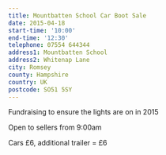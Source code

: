 ```yaml
---
title: Mountbatten School Car Boot Sale
date: 2015-04-18
start-time: '10:00'
end-time: '12:30'
telephone: 07554 644344
address1: Mountbatten School
address2: Whitenap Lane
city: Romsey
county: Hampshire
country: UK
postcode: SO51 5SY
---
```

Fundraising to ensure the lights are on in 2015

Open to sellers from 9:00am

Cars £6, additional trailer = £6
